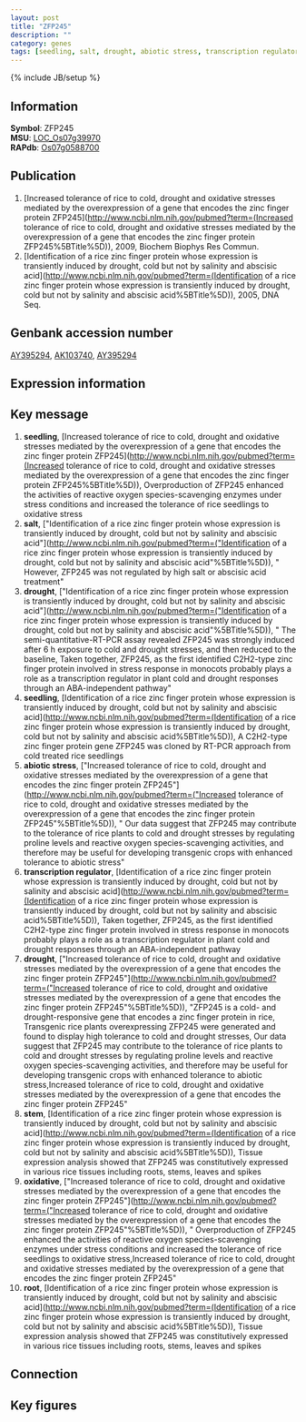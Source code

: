 ```yaml
---
layout: post
title: "ZFP245"
description: ""
category: genes
tags: [seedling, salt, drought, abiotic stress, transcription regulator, stem, oxidative, root]
---
```

{% include JB/setup %}

## Information
__Symbol__: ZFP245  
__MSU__: [LOC_Os07g39970](http://rice.plantbiology.msu.edu/cgi-bin/ORF_infopage.cgi?orf=LOC_Os07g39970)  
__RAPdb__: [Os07g0588700](http://rapdb.dna.affrc.go.jp/viewer/gbrowse_details/irgsp1?name=Os07g0588700)  

## Publication
1. [Increased tolerance of rice to cold, drought and oxidative stresses mediated by the overexpression of a gene that encodes the zinc finger protein ZFP245](http://www.ncbi.nlm.nih.gov/pubmed?term=(Increased tolerance of rice to cold, drought and oxidative stresses mediated by the overexpression of a gene that encodes the zinc finger protein ZFP245%5BTitle%5D)), 2009, Biochem Biophys Res Commun.
2. [Identification of a rice zinc finger protein whose expression is transiently induced by drought, cold but not by salinity and abscisic acid](http://www.ncbi.nlm.nih.gov/pubmed?term=(Identification of a rice zinc finger protein whose expression is transiently induced by drought, cold but not by salinity and abscisic acid%5BTitle%5D)), 2005, DNA Seq.

## Genbank accession number
[AY395294](http://www.ncbi.nlm.nih.gov/nuccore/AY395294), [AK103740](http://www.ncbi.nlm.nih.gov/nuccore/AK103740), [AY395294](http://www.ncbi.nlm.nih.gov/nuccore/AY395294)

## Expression information

## Key message
1. __seedling__, [Increased tolerance of rice to cold, drought and oxidative stresses mediated by the overexpression of a gene that encodes the zinc finger protein ZFP245](http://www.ncbi.nlm.nih.gov/pubmed?term=(Increased tolerance of rice to cold, drought and oxidative stresses mediated by the overexpression of a gene that encodes the zinc finger protein ZFP245%5BTitle%5D)),  Overproduction of ZFP245 enhanced the activities of reactive oxygen species-scavenging enzymes under stress conditions and increased the tolerance of rice seedlings to oxidative stress
2. __salt__, ["Identification of a rice zinc finger protein whose expression is transiently induced by drought, cold but not by salinity and abscisic acid"](http://www.ncbi.nlm.nih.gov/pubmed?term=("Identification of a rice zinc finger protein whose expression is transiently induced by drought, cold but not by salinity and abscisic acid"%5BTitle%5D)), " However, ZFP245 was not regulated by high salt or abscisic acid treatment"
3. __drought__, ["Identification of a rice zinc finger protein whose expression is transiently induced by drought, cold but not by salinity and abscisic acid"](http://www.ncbi.nlm.nih.gov/pubmed?term=("Identification of a rice zinc finger protein whose expression is transiently induced by drought, cold but not by salinity and abscisic acid"%5BTitle%5D)), " The semi-quantitative-RT-PCR assay revealed ZFP245 was strongly induced after 6 h exposure to cold and drought stresses, and then reduced to the baseline, Taken together, ZFP245, as the first identified C2H2-type zinc finger protein involved in stress response in monocots probably plays a role as a transcription regulator in plant cold and drought responses through an ABA-independent pathway"
4. __seedling__, [Identification of a rice zinc finger protein whose expression is transiently induced by drought, cold but not by salinity and abscisic acid](http://www.ncbi.nlm.nih.gov/pubmed?term=(Identification of a rice zinc finger protein whose expression is transiently induced by drought, cold but not by salinity and abscisic acid%5BTitle%5D)), A C2H2-type zinc finger protein gene ZFP245 was cloned by RT-PCR approach from cold treated rice seedlings
5. __abiotic stress__, ["Increased tolerance of rice to cold, drought and oxidative stresses mediated by the overexpression of a gene that encodes the zinc finger protein ZFP245"](http://www.ncbi.nlm.nih.gov/pubmed?term=("Increased tolerance of rice to cold, drought and oxidative stresses mediated by the overexpression of a gene that encodes the zinc finger protein ZFP245"%5BTitle%5D)), " Our data suggest that ZFP245 may contribute to the tolerance of rice plants to cold and drought stresses by regulating proline levels and reactive oxygen species-scavenging activities, and therefore may be useful for developing transgenic crops with enhanced tolerance to abiotic stress"
6. __transcription regulator__, [Identification of a rice zinc finger protein whose expression is transiently induced by drought, cold but not by salinity and abscisic acid](http://www.ncbi.nlm.nih.gov/pubmed?term=(Identification of a rice zinc finger protein whose expression is transiently induced by drought, cold but not by salinity and abscisic acid%5BTitle%5D)),  Taken together, ZFP245, as the first identified C2H2-type zinc finger protein involved in stress response in monocots probably plays a role as a transcription regulator in plant cold and drought responses through an ABA-independent pathway
7. __drought__, ["Increased tolerance of rice to cold, drought and oxidative stresses mediated by the overexpression of a gene that encodes the zinc finger protein ZFP245"](http://www.ncbi.nlm.nih.gov/pubmed?term=("Increased tolerance of rice to cold, drought and oxidative stresses mediated by the overexpression of a gene that encodes the zinc finger protein ZFP245"%5BTitle%5D)), "ZFP245 is a cold- and drought-responsive gene that encodes a zinc finger protein in rice, Transgenic rice plants overexpressing ZFP245 were generated and found to display high tolerance to cold and drought stresses, Our data suggest that ZFP245 may contribute to the tolerance of rice plants to cold and drought stresses by regulating proline levels and reactive oxygen species-scavenging activities, and therefore may be useful for developing transgenic crops with enhanced tolerance to abiotic stress,Increased tolerance of rice to cold, drought and oxidative stresses mediated by the overexpression of a gene that encodes the zinc finger protein ZFP245"
8. __stem__, [Identification of a rice zinc finger protein whose expression is transiently induced by drought, cold but not by salinity and abscisic acid](http://www.ncbi.nlm.nih.gov/pubmed?term=(Identification of a rice zinc finger protein whose expression is transiently induced by drought, cold but not by salinity and abscisic acid%5BTitle%5D)),  Tissue expression analysis showed that ZFP245 was constitutively expressed in various rice tissues including roots, stems, leaves and spikes
9. __oxidative__, ["Increased tolerance of rice to cold, drought and oxidative stresses mediated by the overexpression of a gene that encodes the zinc finger protein ZFP245"](http://www.ncbi.nlm.nih.gov/pubmed?term=("Increased tolerance of rice to cold, drought and oxidative stresses mediated by the overexpression of a gene that encodes the zinc finger protein ZFP245"%5BTitle%5D)), " Overproduction of ZFP245 enhanced the activities of reactive oxygen species-scavenging enzymes under stress conditions and increased the tolerance of rice seedlings to oxidative stress,Increased tolerance of rice to cold, drought and oxidative stresses mediated by the overexpression of a gene that encodes the zinc finger protein ZFP245"
10. __root__, [Identification of a rice zinc finger protein whose expression is transiently induced by drought, cold but not by salinity and abscisic acid](http://www.ncbi.nlm.nih.gov/pubmed?term=(Identification of a rice zinc finger protein whose expression is transiently induced by drought, cold but not by salinity and abscisic acid%5BTitle%5D)),  Tissue expression analysis showed that ZFP245 was constitutively expressed in various rice tissues including roots, stems, leaves and spikes

## Connection

## Key figures


